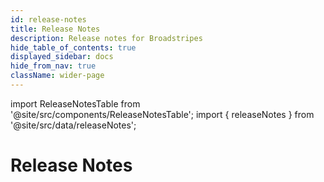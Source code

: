 ```yaml
---
id: release-notes
title: Release Notes
description: Release notes for Broadstripes
hide_table_of_contents: true
displayed_sidebar: docs
hide_from_nav: true
className: wider-page
---
```


<head>
  <title>Release Notes | Broadstripes Documentation</title>
  <meta
    name="description"
    content=""
  />
</head>

import ReleaseNotesTable from '@site/src/components/ReleaseNotesTable';
import { releaseNotes } from '@site/src/data/releaseNotes';

# Release Notes

<ReleaseNotesTable data={releaseNotes} />
